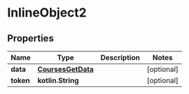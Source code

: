 
# InlineObject2

## Properties
Name | Type | Description | Notes
------------ | ------------- | ------------- | -------------
**data** | [**CoursesGetData**](CoursesGetData.md) |  |  [optional]
**token** | **kotlin.String** |  |  [optional]



